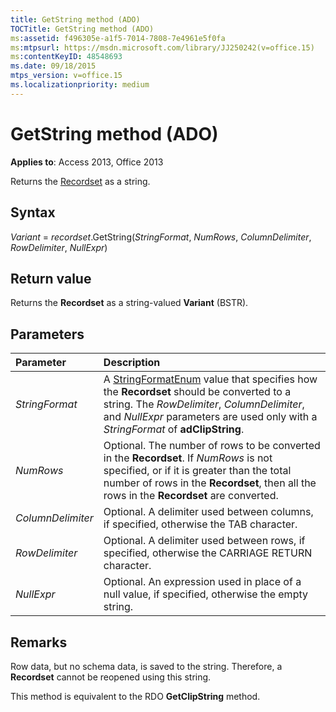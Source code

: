 ```yaml
---
title: GetString method (ADO)
TOCTitle: GetString method (ADO)
ms:assetid: f496305e-a1f5-7014-7808-7e4961e5f0fa
ms:mtpsurl: https://msdn.microsoft.com/library/JJ250242(v=office.15)
ms:contentKeyID: 48548693
ms.date: 09/18/2015
mtps_version: v=office.15
ms.localizationpriority: medium
---
```


# GetString method (ADO)

**Applies to**: Access 2013, Office 2013

Returns the [Recordset](recordset-object-ado.md) as a string.

## Syntax

*Variant* = *recordset*.GetString(*StringFormat*, *NumRows*, *ColumnDelimiter*, *RowDelimiter*, *NullExpr*)

## Return value

Returns the **Recordset** as a string-valued **Variant** (BSTR).

## Parameters

|Parameter|Description|
|:--------|:----------|
|*StringFormat* |A [StringFormatEnum](stringformatenum.md) value that specifies how the **Recordset** should be converted to a string. The *RowDelimiter*, *ColumnDelimiter*, and *NullExpr* parameters are used only with a *StringFormat* of **adClipString**.|
|*NumRows* |Optional. The number of rows to be converted in the **Recordset**. If *NumRows* is not specified, or if it is greater than the total number of rows in the **Recordset**, then all the rows in the **Recordset** are converted.|
|*ColumnDelimiter* |Optional. A delimiter used between columns, if specified, otherwise the TAB character.|
|*RowDelimiter* |Optional. A delimiter used between rows, if specified, otherwise the CARRIAGE RETURN character.|
|*NullExpr* |Optional. An expression used in place of a null value, if specified, otherwise the empty string.|

## Remarks

Row data, but no schema data, is saved to the string. Therefore, a **Recordset** cannot be reopened using this string.

This method is equivalent to the RDO **GetClipString** method.

